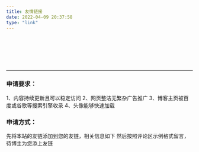 ```yaml
---
title: 友情链接
date: 2022-04-09 20:37:58
type: "link" 
---
```




&emsp;

&emsp;

&emsp;

----

### 申请要求：

1、内容持续更新且可以稳定访问
2、网页整洁无繁杂广告推广
3、博客主页被百度或谷歌等搜索引擎收录
4、头像能够快速加载



### 申请方式：

先将本站的友链添加到您的友链，相关信息如下
然后按照评论区示例格式留言，待博主为您添上友链
